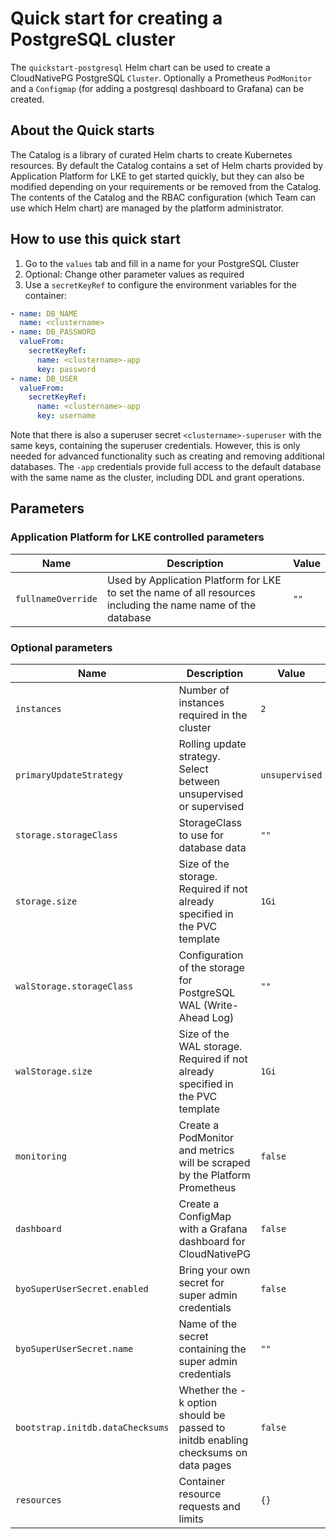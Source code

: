 # Quick start for creating a PostgreSQL cluster

The `quickstart-postgresql` Helm chart can be used to create a CloudNativePG PostgreSQL `Cluster`. Optionally a Prometheus `PodMonitor` and a `Configmap` (for adding a postgresql dashboard to Grafana) can be created.

## About the Quick starts

The Catalog is a library of curated Helm charts to create Kubernetes resources. By default the Catalog contains a set of Helm charts provided by Application Platform for LKE to get started quickly, but they can also be modified depending on your requirements or be removed from the Catalog. The contents of the Catalog and the RBAC configuration (which Team can use which Helm chart) are managed by the platform administrator.

## How to use this quick start

1. Go to the `values` tab and fill in a name for your PostgreSQL Cluster
2. Optional: Change other parameter values as required
3. Use a `secretKeyRef` to configure the environment variables for the container:

```yaml
- name: DB_NAME
  name: <clustername>
- name: DB_PASSWORD
  valueFrom:
    secretKeyRef:
      name: <clustername>-app
      key: password
- name: DB_USER
  valueFrom:
    secretKeyRef:
      name: <clustername>-app
      key: username
```

Note that there is also a superuser secret `<clustername>-superuser` with the same keys, containing the superuser credentials. However, this is only needed for advanced functionality such as creating and removing additional databases. The `-app` credentials provide full access to the default database with the same name as the cluster, including DDL and grant operations.

## Parameters

### Application Platform for LKE controlled parameters

| Name               | Description                                                                                                    | Value           |
|--------------------|----------------------------------------------------------------------------------------------------------------|-----------------|
| `fullnameOverride` | Used by Application Platform for LKE to set the name of all resources including the name name of the database  | `""`            |

### Optional parameters

| Name             | Description                                                                                                    | Value           |
|------------------|----------------------------------------------------------------------------------------------------------------|-----------------|
| `instances` | Number of instances required in the cluster                                                                         | `2`             |
| `primaryUpdateStrategy` | Rolling update strategy. Select between unsupervised or supervised                                      | `unsupervised`  |
| `storage.storageClass` | StorageClass to use for database data                                                                    | `""`            |
| `storage.size` | Size of the storage. Required if not already specified in the PVC template                                       | `1Gi`           |
| `walStorage.storageClass` | Configuration of the storage for PostgreSQL WAL (Write-Ahead Log)                                     | `""`            |
| `walStorage.size` | Size of the WAL storage. Required if not already specified in the PVC template                                | `1Gi`           |
| `monitoring` | Create a PodMonitor and metrics will be scraped by the Platform Prometheus                                         | `false`         |
| `dashboard` | Create a ConfigMap with a Grafana dashboard for CloudNativePG                                                       | `false`         |
| `byoSuperUserSecret.enabled` | Bring your own secret for super admin credentials                                                  | `false`         |
| `byoSuperUserSecret.name` | Name of the secret containing the super admin credentials                                             | `""`            |
| `bootstrap.initdb.dataChecksums` | Whether the -k option should be passed to initdb enabling checksums on data pages              | `false`         |
| `resources` | Container resource requests and limits                                                                              | `{}`            |


